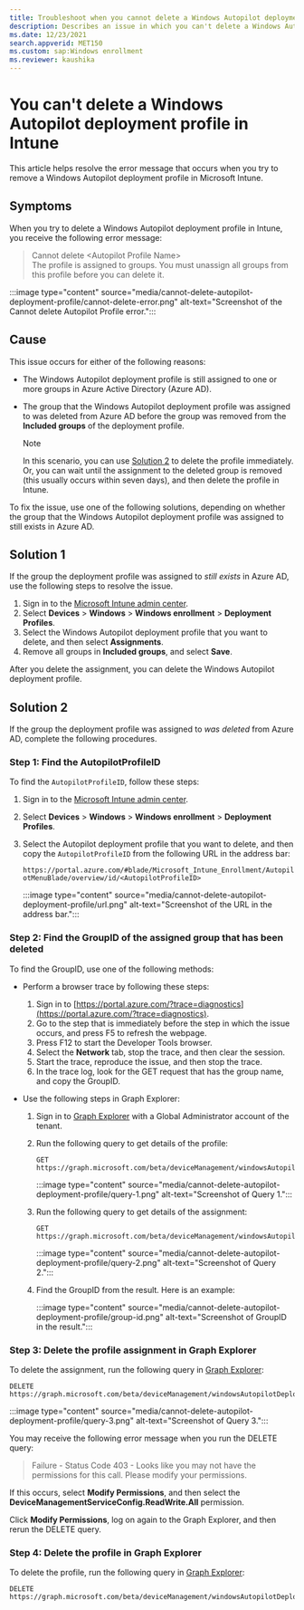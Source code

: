 ```yaml
---
title: Troubleshoot when you cannot delete a Windows Autopilot deployment profile
description: Describes an issue in which you can't delete a Windows Autopilot deployment profile in Microsoft Intune, and receive an error.
ms.date: 12/23/2021
search.appverid: MET150
ms.custom: sap:Windows enrollment
ms.reviewer: kaushika
---
```


# You can't delete a Windows Autopilot deployment profile in Intune

This article helps resolve the error message that occurs when you try to remove a Windows Autopilot deployment profile in Microsoft Intune.

## Symptoms

When you try to delete a Windows Autopilot deployment profile in Intune, you receive the following error message:  

> Cannot delete \<Autopilot Profile Name>  
> The profile is assigned to groups. You must unassign all groups from this profile before you can delete it.

:::image type="content" source="media/cannot-delete-autopilot-deployment-profile/cannot-delete-error.png" alt-text="Screenshot of the Cannot delete Autopilot Profile error.":::

## Cause

This issue occurs for either of the following reasons:

- The Windows Autopilot deployment profile is still assigned to one or more groups in Azure Active Directory (Azure AD).
- The group that the Windows Autopilot deployment profile was assigned to was deleted from Azure AD before the group was removed from the **Included groups** of the deployment profile.

    > [!NOTE]
    > In this scenario, you can use [Solution 2](#solution-2) to delete the profile immediately. Or, you can wait until the assignment to the deleted group is removed (this usually occurs within seven days), and then delete the profile in Intune.

To fix the issue, use one of the following solutions, depending on whether the group that the Windows Autopilot deployment profile was assigned to still exists in Azure AD.

## Solution 1

If the group the deployment profile was assigned to *still exists* in Azure AD, use the following steps to resolve the issue.

1. Sign in to the [Microsoft Intune admin center](https://go.microsoft.com/fwlink/?linkid=2109431).
1. Select **Devices** > **Windows** > **Windows enrollment** > **Deployment Profiles**.
1. Select the Windows Autopilot deployment profile that you want to delete, and then select **Assignments**.
1. Remove all groups in **Included groups**, and select **Save**.

After you delete the assignment, you can delete the Windows Autopilot deployment profile.

## Solution 2

If the group the deployment profile was assigned to *was deleted* from Azure AD, complete the following procedures.

### Step 1: Find the AutopilotProfileID

To find the `AutopilotProfileID`, follow these steps:

1. Sign in to the [Microsoft Intune admin center](https://go.microsoft.com/fwlink/?linkid=2109431).
2. Select **Devices** > **Windows** > **Windows enrollment** > **Deployment Profiles**.
3. Select the Autopilot deployment profile that you want to delete, and then copy the `AutopilotProfileID` from the following URL in the address bar:

    `https://portal.azure.com/#blade/Microsoft_Intune_Enrollment/AutopilotMenuBlade/overview/id/<AutopilotProfileID>`

    :::image type="content" source="media/cannot-delete-autopilot-deployment-profile/url.png" alt-text="Screenshot of the URL in the address bar.":::
  
### Step 2: Find the GroupID of the assigned group that has been deleted

To find the GroupID, use one of the following methods:

- Perform a browser trace by following these steps:

  1. Sign in to [https://portal.azure.com/?trace=diagnostics](https://portal.azure.com/?trace=diagnostics).
  2. Go to the step that is immediately before the step in which the issue occurs, and press F5 to refresh the webpage.
  3. Press F12 to start the Developer Tools browser.
  4. Select the **Network** tab, stop the trace, and then clear the session.
  5. Start the trace, reproduce the issue, and then stop the trace.
  6. In the trace log, look for the GET request that has the group name, and copy the GroupID.

- Use the following steps in Graph Explorer:
  1. Sign in to [Graph Explorer](https://developer.microsoft.com/graph/graph-explorer) with a Global Administrator account of the tenant.
  2. Run the following query to get details of the profile:

     ```http
     GET https://graph.microsoft.com/beta/deviceManagement/windowsAutopilotDeploymentProfiles/<AutopilotProfileID>
     ```

     :::image type="content" source="media/cannot-delete-autopilot-deployment-profile/query-1.png" alt-text="Screenshot of Query 1.":::

  3. Run the following query to get details of the assignment:

     ```http
     GET https://graph.microsoft.com/beta/deviceManagement/windowsAutopilotDeploymentProfiles/<AutopilotProfileID>/assignments
     ```

     :::image type="content" source="media/cannot-delete-autopilot-deployment-profile/query-2.png" alt-text="Screenshot of Query 2.":::

  4. Find the GroupID from the result. Here is an example:

      :::image type="content" source="media/cannot-delete-autopilot-deployment-profile/group-id.png" alt-text="Screenshot of GroupID in the result.":::
  
### Step 3: Delete the profile assignment in Graph Explorer

To delete the assignment, run the following query in [Graph Explorer](https://developer.microsoft.com/graph/graph-explorer):

```http
DELETE https://graph.microsoft.com/beta/deviceManagement/windowsAutopilotDeploymentProfiles/<AutopilotProfileID>/assignments/<AutopilotProfileID>_<GroupID>
```

:::image type="content" source="media/cannot-delete-autopilot-deployment-profile/query-3.png" alt-text="Screenshot of Query 3.":::

You may receive the following error message when you run the DELETE query:

> Failure - Status Code 403 - Looks like you may not have the permissions for this call. Please modify your permissions.

If this occurs, select **Modify Permissions**, and then select the **DeviceManagementServiceConfig.ReadWrite.All** permission.

Click **Modify Permissions**, log on again to the Graph Explorer, and then rerun the DELETE query.

### Step 4: Delete the profile in Graph Explorer

To delete the profile, run the following query in [Graph Explorer](https://developer.microsoft.com/graph/graph-explorer):

```http
DELETE https://graph.microsoft.com/beta/deviceManagement/windowsAutopilotDeploymentProfiles/<AutopilotProfileID>
```
